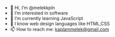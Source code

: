- 👋 Hi, I’m @melekkpln
- 👀 I’m interested in software
- 🌱 I’m currently learning JavaScript
- 💞️ I know web design languages like HTML,CSS
- 📫 How to reach me: kaplammelek@gmail.com



